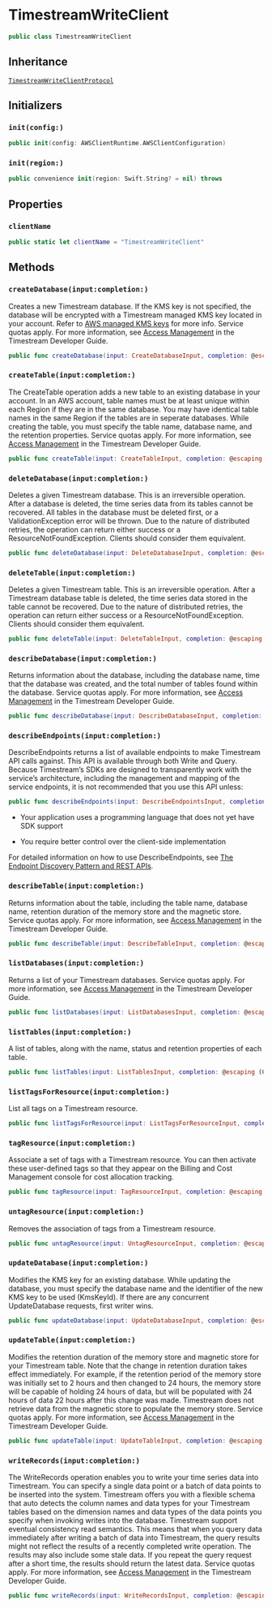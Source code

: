 # TimestreamWriteClient

``` swift
public class TimestreamWriteClient 
```

## Inheritance

[`TimestreamWriteClientProtocol`](/aws-sdk-swift/reference/0.x/AWSTimestreamWrite/TimestreamWriteClientProtocol)

## Initializers

### `init(config:)`

``` swift
public init(config: AWSClientRuntime.AWSClientConfiguration) 
```

### `init(region:)`

``` swift
public convenience init(region: Swift.String? = nil) throws 
```

## Properties

### `clientName`

``` swift
public static let clientName = "TimestreamWriteClient"
```

## Methods

### `createDatabase(input:completion:)`

Creates a new Timestream database. If the KMS key is not specified, the database will be encrypted with a Timestream managed KMS key located in your account. Refer to [AWS managed KMS keys](https://docs.aws.amazon.com/kms/latest/developerguide/concepts.html#aws-managed-cmk) for more info. Service quotas apply. For more information, see [Access Management](https://docs.aws.amazon.com/timestream/latest/developerguide/ts-limits.html) in the Timestream Developer Guide.

``` swift
public func createDatabase(input: CreateDatabaseInput, completion: @escaping (ClientRuntime.SdkResult<CreateDatabaseOutputResponse, CreateDatabaseOutputError>) -> Void)
```

### `createTable(input:completion:)`

The CreateTable operation adds a new table to an existing database in your account. In an AWS account, table names must be at least unique within each Region if they are in the same database. You may have identical table names in the same Region if the tables are in seperate databases. While creating the table, you must specify the table name, database name, and the retention properties. Service quotas apply. For more information, see [Access Management](https://docs.aws.amazon.com/timestream/latest/developerguide/ts-limits.html) in the Timestream Developer Guide.

``` swift
public func createTable(input: CreateTableInput, completion: @escaping (ClientRuntime.SdkResult<CreateTableOutputResponse, CreateTableOutputError>) -> Void)
```

### `deleteDatabase(input:completion:)`

Deletes a given Timestream database. This is an irreversible operation. After a database is deleted, the time series data from its tables cannot be recovered. All tables in the database must be deleted first, or a ValidationException error will be thrown. Due to the nature of distributed retries, the operation can return either success or a ResourceNotFoundException. Clients should consider them equivalent.

``` swift
public func deleteDatabase(input: DeleteDatabaseInput, completion: @escaping (ClientRuntime.SdkResult<DeleteDatabaseOutputResponse, DeleteDatabaseOutputError>) -> Void)
```

### `deleteTable(input:completion:)`

Deletes a given Timestream table. This is an irreversible operation. After a Timestream database table is deleted, the time series data stored in the table cannot be recovered. Due to the nature of distributed retries, the operation can return either success or a ResourceNotFoundException. Clients should consider them equivalent.

``` swift
public func deleteTable(input: DeleteTableInput, completion: @escaping (ClientRuntime.SdkResult<DeleteTableOutputResponse, DeleteTableOutputError>) -> Void)
```

### `describeDatabase(input:completion:)`

Returns information about the database, including the database name, time that the database was created, and the total number of tables found within the database. Service quotas apply. For more information, see [Access Management](https://docs.aws.amazon.com/timestream/latest/developerguide/ts-limits.html) in the Timestream Developer Guide.

``` swift
public func describeDatabase(input: DescribeDatabaseInput, completion: @escaping (ClientRuntime.SdkResult<DescribeDatabaseOutputResponse, DescribeDatabaseOutputError>) -> Void)
```

### `describeEndpoints(input:completion:)`

DescribeEndpoints returns a list of available endpoints to make Timestream API calls against. This API is available through both Write and Query. Because Timestream’s SDKs are designed to transparently work with the service’s architecture, including the management and mapping of the service endpoints, it is not recommended that you use this API unless:

``` swift
public func describeEndpoints(input: DescribeEndpointsInput, completion: @escaping (ClientRuntime.SdkResult<DescribeEndpointsOutputResponse, DescribeEndpointsOutputError>) -> Void)
```

  - Your application uses a programming language that does not yet have SDK support

  - You require better control over the client-side implementation

For detailed information on how to use DescribeEndpoints, see [The Endpoint Discovery Pattern and REST APIs](https://docs.aws.amazon.com/timestream/latest/developerguide/Using-API.endpoint-discovery.html).

### `describeTable(input:completion:)`

Returns information about the table, including the table name, database name, retention duration of the memory store and the magnetic store. Service quotas apply. For more information, see [Access Management](https://docs.aws.amazon.com/timestream/latest/developerguide/ts-limits.html) in the Timestream Developer Guide.

``` swift
public func describeTable(input: DescribeTableInput, completion: @escaping (ClientRuntime.SdkResult<DescribeTableOutputResponse, DescribeTableOutputError>) -> Void)
```

### `listDatabases(input:completion:)`

Returns a list of your Timestream databases. Service quotas apply. For more information, see [Access Management](https://docs.aws.amazon.com/timestream/latest/developerguide/ts-limits.html) in the Timestream Developer Guide.

``` swift
public func listDatabases(input: ListDatabasesInput, completion: @escaping (ClientRuntime.SdkResult<ListDatabasesOutputResponse, ListDatabasesOutputError>) -> Void)
```

### `listTables(input:completion:)`

A list of tables, along with the name, status and retention properties of each table.

``` swift
public func listTables(input: ListTablesInput, completion: @escaping (ClientRuntime.SdkResult<ListTablesOutputResponse, ListTablesOutputError>) -> Void)
```

### `listTagsForResource(input:completion:)`

List all tags on a Timestream resource.

``` swift
public func listTagsForResource(input: ListTagsForResourceInput, completion: @escaping (ClientRuntime.SdkResult<ListTagsForResourceOutputResponse, ListTagsForResourceOutputError>) -> Void)
```

### `tagResource(input:completion:)`

Associate a set of tags with a Timestream resource. You can then activate these user-defined tags so that they appear on the Billing and Cost Management console for cost allocation tracking.

``` swift
public func tagResource(input: TagResourceInput, completion: @escaping (ClientRuntime.SdkResult<TagResourceOutputResponse, TagResourceOutputError>) -> Void)
```

### `untagResource(input:completion:)`

Removes the association of tags from a Timestream resource.

``` swift
public func untagResource(input: UntagResourceInput, completion: @escaping (ClientRuntime.SdkResult<UntagResourceOutputResponse, UntagResourceOutputError>) -> Void)
```

### `updateDatabase(input:completion:)`

Modifies the KMS key for an existing database. While updating the database, you must specify the database name and the identifier of the new KMS key to be used (KmsKeyId). If there are any concurrent UpdateDatabase requests, first writer wins.

``` swift
public func updateDatabase(input: UpdateDatabaseInput, completion: @escaping (ClientRuntime.SdkResult<UpdateDatabaseOutputResponse, UpdateDatabaseOutputError>) -> Void)
```

### `updateTable(input:completion:)`

Modifies the retention duration of the memory store and magnetic store for your Timestream table. Note that the change in retention duration takes effect immediately. For example, if the retention period of the memory store was initially set to 2 hours and then changed to 24 hours, the memory store will be capable of holding 24 hours of data, but will be populated with 24 hours of data 22 hours after this change was made. Timestream does not retrieve data from the magnetic store to populate the memory store. Service quotas apply. For more information, see [Access Management](https://docs.aws.amazon.com/timestream/latest/developerguide/ts-limits.html) in the Timestream Developer Guide.

``` swift
public func updateTable(input: UpdateTableInput, completion: @escaping (ClientRuntime.SdkResult<UpdateTableOutputResponse, UpdateTableOutputError>) -> Void)
```

### `writeRecords(input:completion:)`

The WriteRecords operation enables you to write your time series data into Timestream. You can specify a single data point or a batch of data points to be inserted into the system. Timestream offers you with a flexible schema that auto detects the column names and data types for your Timestream tables based on the dimension names and data types of the data points you specify when invoking writes into the database. Timestream support eventual consistency read semantics. This means that when you query data immediately after writing a batch of data into Timestream, the query results might not reflect the results of a recently completed write operation. The results may also include some stale data. If you repeat the query request after a short time, the results should return the latest data. Service quotas apply. For more information, see [Access Management](https://docs.aws.amazon.com/timestream/latest/developerguide/ts-limits.html) in the Timestream Developer Guide.

``` swift
public func writeRecords(input: WriteRecordsInput, completion: @escaping (ClientRuntime.SdkResult<WriteRecordsOutputResponse, WriteRecordsOutputError>) -> Void)
```
